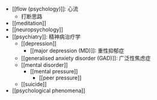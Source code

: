 - [[flow (psychology)]]: 心流
    - 打断思路
- [[meditation]]
- [[neuropsychology]]
- [[psychiatry]]: 精神病治疗学
    - [[depression]]
        - [[major depression (MD)]]: 重性抑郁症
    - [[generalised anxiety disorder (GAD)]]: 广泛性焦虑症
    - [[mental disorder]]
        - [[mental pressure]]
            - [[peer pressure]]
    - [[suicide]]
- [[psychological phenomena]]
